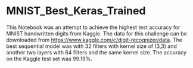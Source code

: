 # MNIST_Best_Keras_Trained
This Notebook was an attempt to achieve the highest test accuracy for MNIST handwritten digits from Kaggle.
The data for this challenge can be downloaded from https://www.kaggle.com/c/digit-recognizer/data.
The best sequential model was with 32 filters with kernel size of (3,3) and another two layers with 64 filters and the same kernel size. The accuracy on the Kaggle test set was 99.19%.
